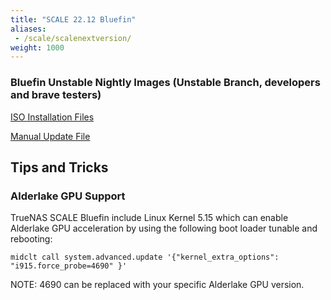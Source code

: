 ```yaml
---
title: "SCALE 22.12 Bluefin"
aliases:
 - /scale/scalenextversion/
weight: 1000
---
```


### Bluefin Unstable Nightly Images (Unstable Branch, developers and brave testers)

[ISO Installation Files](https://download.truenas.com/truenas-scale-bluefin-nightly/ "SCALE Angelfish Nightly .iso files")

[Manual Update File](https://update.freenas.org/scale/TrueNAS-SCALE-Bluefin-Nightlies/TrueNAS-SCALE-Bluefin-Nightly.update)


## Tips and Tricks

### Alderlake GPU Support

TrueNAS SCALE Bluefin include Linux Kernel 5.15 which can enable Alderlake GPU acceleration by using the following boot loader tunable and rebooting:

`midclt call system.advanced.update '{"kernel_extra_options": "i915.force_probe=4690" }'`

NOTE: 4690 can be replaced with your specific Alderlake GPU version.

